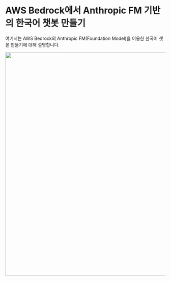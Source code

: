 # AWS Bedrock에서 Anthropic FM 기반의 한국어 챗봇 만들기

여기서는 AWS Bedrock의 Anthropic FM(Foundation Model)을 이용한 한국어 챗본 만들기에 대해 설명합니다.

<img src="https://github.com/kyopark2014/chatbot-based-on-bedrock-anthropic/assets/52392004/73e68442-673b-47ff-ae82-ea47d739199d" width="700">

